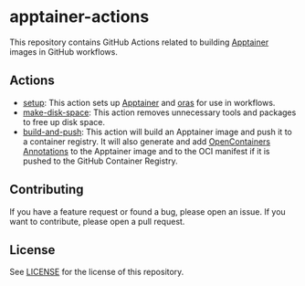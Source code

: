 # apptainer-actions

This repository contains GitHub Actions related to building [Apptainer](https://github.com/apptainer/apptainer) images in GitHub workflows.

## Actions

- [setup](./setup): This action sets up [Apptainer](https://github.com/apptainer/apptainer) and [oras](https://github.com/oras-project/oras) for use in workflows.
- [make-disk-space](./make-disk-space): This action removes unnecessary tools and packages to free up disk space.
- [build-and-push](./build-and-push): This action will build an Apptainer image and push it to a container registry. It will also generate and add [OpenContainers Annotations](https://specs.opencontainers.org/image-spec/annotations) to the Apptainer image and to the OCI manifest if it is pushed to the GitHub Container Registry.

## Contributing

If you have a feature request or found a bug, please open an issue. If you want to contribute, please open a pull request.

## License

See [LICENSE](LICENSE) for the license of this repository.
